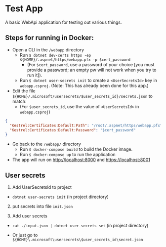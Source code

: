 # Test App

A basic WebApi application for testing out various things.

## Steps for running in Docker:

- Open a CLI in the `/webapp` directory
  - Run `$ dotnet dev-certs https -ep ${HOME}/.aspnet/https/webapp.pfx -p $cert_password`
    - (For `$cert_password`, use a password of your choice [you must provide a password; an empty pw will not work when you try to run it]).
  - Run `$ dotnet user-secrets init` to create a `<UserSecretsId>` key in `webapp.csproj`. (Note: This has already been done for this app.)
- Edit the file `${HOME}/.microsoft/usersecrets/$user_secrets_id}/secrets.json` to match:
  - (For `$user_secrets_id`, use the value of `<UserSecretsId>` in `webapp.csproj`)

```json
{
  "Kestrel:Certificates:Default:Path": "/root/.aspnet/https/webapp.pfx",
  "Kestrel:Certificates:Default:Password": "$cert_password"
}
```

- Go back to the `/webapp/` directory
  - Run `$ docker-compose build` to build the Docker image.
  - Run `$ docker-compose up` to run the application
- The app will run on <http://localhost:8000> and <https://localhost:8001>

## User secrets

1. Add UserSecretsId to project

- `dotnet user-secrets init` (in project directory)

2. put secrets into file `init.json`

3. Add user secrets

- `cat ./input.json | dotnet user-secrets set` (in project directory)

- Or just go to `${HOME}\.microsoft\usersecrets\$user_secrets_id\secret.json`
